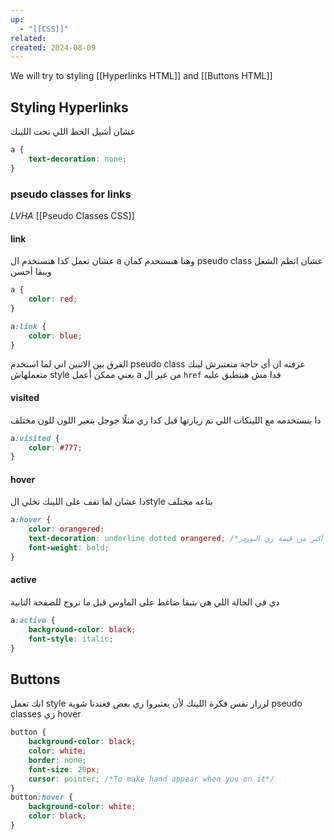 ```yaml
---
up:
  - "[[CSS]]"
related: 
created: 2024-08-09
---
```



We will try to styling [[Hyperlinks HTML]] and [[Buttons HTML]]

## Styling Hyperlinks
عشان أشيل الخط اللي تحت اللينك 
```css
a {
	text-decoration: none;
}
```

### pseudo classes for links
*LVHA*
[[Pseudo Classes CSS]]
#### link
عشان تعمل كدا هتستخدم ال a وهنا هنستخدم كمان pseudo class عشان انظم الشغل ويبقا أحسن

```CSS
a {
	color: red;
}

a:link {
	color: blue;
}
```
الفرق بين الاتنين اني لما استخدم pseudo class عرفته ان أي حاجة متعتبرش لينك متعملهاش style يعني ممكن أعمل a من غير ال `href` فدا مش هيتطبق عليه
#### visited
دا بنستخدمه مع اللينكات اللي تم زيارتها قبل كدا زي مثلًا جوجل بتغير اللون للون مختلف
```CSS
a:visited {
	color: #777;
}
```
#### hover
دا عشان لما تقف على اللينك تخلي الstyle بتاعه مختلف
```CSS
a:hover {
	color: orangered;
	text-decoration: underline dotted orangered; /*بتاخد أكتر من قيمة زي البوردر*/
	font-weight: bold;
}
```
#### active
دي في الحالة اللي هي بتبقا ضاغط على الماوس قبل ما تروح للصفحة التانية
```CSS
a:active {
	background-color: black;
	font-style: italic;
}
```

## Buttons
انك تعمل style لزرار نفس فكرة اللينك لأن يعتبروا زي بعض
فعندنا شوية pseudo classes زي hover 
```css
button {
	background-color: black;
	color: white;
	border: none;
	font-size: 20px;
	cursor: pointer; /*To make hand appear when you on it*/
}
button:hover {
	background-color: white;
	color: black;
}
```